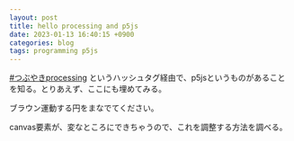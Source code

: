 ```yaml
---
layout: post
title: hello processing and p5js
date: 2023-01-13 16:40:15 +0900
categories: blog
tags: programming p5js
---
```


[#つぶやきprocessing](https://twitter.com/search?q=%E3%81%A4%E3%81%B6%E3%82%84%E3%81%8Dprocessing&src=typed_query)
というハッシュタグ経由で、p5jsというものがあることを知る。とりあえず、ここにも埋めてみる。

ブラウン運動する円をまなでてください。

canvas要素が、変なところにできちゃうので、これを調整する方法を調べる。

<script src="https://cdn.jsdelivr.net/npm/p5@1.5.0/lib/p5.js"></script>
<script>

 let bug;

 function setup() {
     createCanvas(300, 300);
     bug = new Jitter();
 }

 function draw() {
     background(50, 89, 100);
     bug.move();
     bug.display();
 }

 // Jitter class
 class Jitter {
     constructor() {
         this.x = width / 2;
         this.y = height / 2;
         this.diameter = 10
         this.speed = 3;
     }

     move() {
         this.x += random(-this.speed, this.speed);
         this.y += random(-this.speed, this.speed);
     }

     display() {
         ellipse(this.x, this.y, this.diameter, this.diameter);
     }
 }

</script>
